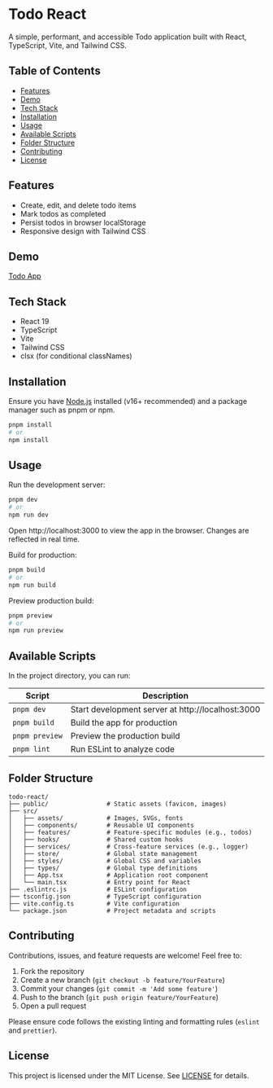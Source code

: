 # Todo React

A simple, performant, and accessible Todo application built with React, TypeScript, Vite, and Tailwind CSS.

## Table of Contents

- [Features](#features)
- [Demo](#demo)
- [Tech Stack](#tech-stack)
- [Installation](#installation)
- [Usage](#usage)
- [Available Scripts](#available-scripts)
- [Folder Structure](#folder-structure)
- [Contributing](#contributing)
- [License](#license)

## Features

- Create, edit, and delete todo items
- Mark todos as completed
- Persist todos in browser localStorage
- Responsive design with Tailwind CSS

## Demo

[Todo App](https://todo-react-sable-six.vercel.app)

## Tech Stack

- React 19
- TypeScript
- Vite
- Tailwind CSS
- clsx (for conditional classNames)

## Installation

Ensure you have [Node.js](https://nodejs.org/) installed (v16+ recommended) and a package manager such as pnpm or npm.

```bash
pnpm install
# or
npm install
```

## Usage

Run the development server:

```bash
pnpm dev
# or
npm run dev
```

Open http://localhost:3000 to view the app in the browser. Changes are reflected in real time.

Build for production:

```bash
pnpm build
# or
npm run build
```

Preview production build:

```bash
pnpm preview
# or
npm run preview
```

## Available Scripts

In the project directory, you can run:

| Script           | Description                                       |
| ---------------- | ------------------------------------------------- |
| `pnpm dev`       | Start development server at http://localhost:3000 |
| `pnpm build`     | Build the app for production                      |
| `pnpm preview`   | Preview the production build                      |
| `pnpm lint`      | Run ESLint to analyze code                        |

## Folder Structure

```plaintext
todo-react/
├── public/                # Static assets (favicon, images)
├── src/
│   ├── assets/            # Images, SVGs, fonts
│   ├── components/        # Reusable UI components
│   ├── features/          # Feature-specific modules (e.g., todos)
│   ├── hooks/             # Shared custom hooks
│   ├── services/          # Cross-feature services (e.g., logger)
│   ├── store/             # Global state management
│   ├── styles/            # Global CSS and variables
│   ├── types/             # Global type definitions
│   ├── App.tsx            # Application root component
│   └── main.tsx           # Entry point for React
├── .eslintrc.js           # ESLint configuration
├── tsconfig.json          # TypeScript configuration
├── vite.config.ts         # Vite configuration
└── package.json           # Project metadata and scripts
```

## Contributing

Contributions, issues, and feature requests are welcome! Feel free to:

1. Fork the repository
2. Create a new branch (`git checkout -b feature/YourFeature`)
3. Commit your changes (`git commit -m 'Add some feature'`)
4. Push to the branch (`git push origin feature/YourFeature`)
5. Open a pull request

Please ensure code follows the existing linting and formatting rules (`eslint` and `prettier`).

## License

This project is licensed under the MIT License. See [LICENSE](LICENSE) for details.
